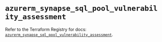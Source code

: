 # `azurerm_synapse_sql_pool_vulnerability_assessment`

Refer to the Terraform Registry for docs: [`azurerm_synapse_sql_pool_vulnerability_assessment`](https://registry.terraform.io/providers/hashicorp/azurerm/3.103.1/docs/resources/synapse_sql_pool_vulnerability_assessment).
